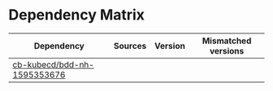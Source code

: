 # Dependency Matrix

Dependency | Sources | Version | Mismatched versions
---------- | ------- | ------- | -------------------
[cb-kubecd/bdd-nh-1595353676](https://github.com/cb-kubecd/bdd-nh-1595353676.git) |  | []() | 
